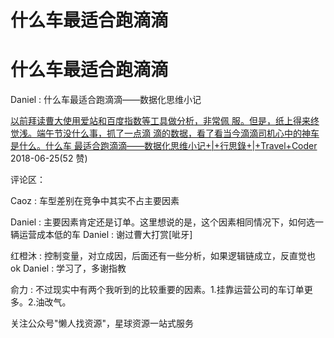 # 什么车最适合跑滴滴

# 什么车最适合跑滴滴

Daniel : 什么车最适合跑滴滴——数据化思维小记

[以前拜读曹大使用爱站和百度指数等工具做分析，非常佩 服。但是，纸上得来终觉浅。端午节没什么事，抓了一点滴 滴的数据，看了看当今滴滴司机心中的神车是什么。](https://liudanking.com/beautiful-life/%25E4%25BB%2580%25E4%25B9%2588%25E8%25BD%25A6%25E6%259C%2580%25E9%2580%2582%25E5%2590%2588%25E8%25B7%2591%25E6%25BB%25B4%25E6%25BB%25B4-%25E6%2595%25B0%25E6%258D%25AE%25E5%258C%2596%25E6%2580%259D%25E7%25BB%25B4%25E5%25B0%258F%25E8%25AE%25B0/)[什么车 最适合跑滴滴](https://liudanking.com/beautiful-life/%25E4%25BB%2580%25E4%25B9%2588%25E8%25BD%25A6%25E6%259C%2580%25E9%2580%2582%25E5%2590%2588%25E8%25B7%2591%25E6%25BB%25B4%25E6%25BB%25B4-%25E6%2595%25B0%25E6%258D%25AE%25E5%258C%2596%25E6%2580%259D%25E7%25BB%25B4%25E5%25B0%258F%25E8%25AE%25B0/)[——](https://liudanking.com/beautiful-life/%25E4%25BB%2580%25E4%25B9%2588%25E8%25BD%25A6%25E6%259C%2580%25E9%2580%2582%25E5%2590%2588%25E8%25B7%2591%25E6%25BB%25B4%25E6%25BB%25B4-%25E6%2595%25B0%25E6%258D%25AE%25E5%258C%2596%25E6%2580%259D%25E7%25BB%25B4%25E5%25B0%258F%25E8%25AE%25B0/)[数据化思维小记](https://liudanking.com/beautiful-life/%25E4%25BB%2580%25E4%25B9%2588%25E8%25BD%25A6%25E6%259C%2580%25E9%2580%2582%25E5%2590%2588%25E8%25B7%2591%25E6%25BB%25B4%25E6%25BB%25B4-%25E6%2595%25B0%25E6%258D%25AE%25E5%258C%2596%25E6%2580%259D%25E7%25BB%25B4%25E5%25B0%258F%25E8%25AE%25B0/)[+|+](https://liudanking.com/beautiful-life/%25E4%25BB%2580%25E4%25B9%2588%25E8%25BD%25A6%25E6%259C%2580%25E9%2580%2582%25E5%2590%2588%25E8%25B7%2591%25E6%25BB%25B4%25E6%25BB%25B4-%25E6%2595%25B0%25E6%258D%25AE%25E5%258C%2596%25E6%2580%259D%25E7%25BB%25B4%25E5%25B0%258F%25E8%25AE%25B0/)[行思錄](https://liudanking.com/beautiful-life/%25E4%25BB%2580%25E4%25B9%2588%25E8%25BD%25A6%25E6%259C%2580%25E9%2580%2582%25E5%2590%2588%25E8%25B7%2591%25E6%25BB%25B4%25E6%25BB%25B4-%25E6%2595%25B0%25E6%258D%25AE%25E5%258C%2596%25E6%2580%259D%25E7%25BB%25B4%25E5%25B0%258F%25E8%25AE%25B0/)[+|+Travel+Coder](https://liudanking.com/beautiful-life/%25E4%25BB%2580%25E4%25B9%2588%25E8%25BD%25A6%25E6%259C%2580%25E9%2580%2582%25E5%2590%2588%25E8%25B7%2591%25E6%25BB%25B4%25E6%25BB%25B4-%25E6%2595%25B0%25E6%258D%25AE%25E5%258C%2596%25E6%2580%259D%25E7%25BB%25B4%25E5%25B0%258F%25E8%25AE%25B0/) 2018-06-25(52 赞)

评论区：

Caoz : 车型差别在竞争中其实不占主要因素

Daniel : 主要因素肯定还是订单。这里想说的是，这个因素相同情况下，如何选一辆运营成本低的车 Daniel : 谢过曹大打赏[呲牙]

红橙沐 : 控制变量，对立成因，后面还有一些分析，如果逻辑链成立，反直觉也 ok Daniel : 学习了，多谢指教

俞力 : 不过现实中有两个我听到的比较重要的因素。1.挂靠运营公司的车订单更多。2.油改气。

关注公众号"懒人找资源"，星球资源一站式服务